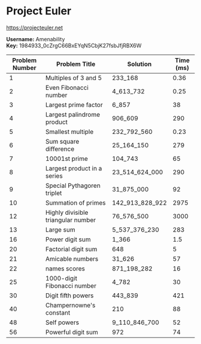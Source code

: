 # Project Euler

https://projecteuler.net

__Username:__ Amenability  
__Key:__ 1984933_0cZrgC66BxEYqN5CbjK27fsbJfjRBX6W

| Problem Number | Problem Title                      | Solution         | Time (ms) |
|----------------|------------------------------------|------------------|-----------|
| 1              | Multiples of 3 and 5               | 233_168          | 0.36      |
| 2              | Even Fibonacci number              | 4_613_732        | 0.25      |
| 3              | Largest prime factor               | 6_857            | 38        |
| 4              | Largest palindrome product         | 906_609          | 290       |
| 5              | Smallest multiple                  | 232_792_560      | 0.23      |
| 6              | Sum square difference              | 25_164_150       | 279       |
| 7              | 10001st prime                      | 104_743          | 65        |
| 8              | Largest product in a series        | 23_514_624_000   | 290       |
| 9              | Special Pythagoren triplet         | 31_875_000       | 92        |
| 10             | Summation of primes                | 142_913_828_922  | 2975      |  
| 12             | Highly divisible triangular number | 76_576_500       | 3000      |
| 13             | Large sum                          | 5_537_376_230    | 283       |
| 16             | Power digit sum                    | 1_366            | 1.5       |
| 20             | Factorial digit sum                | 648              | 5         |
| 21             | Amicable numbers                   | 31_626           | 57        |
| 22             | names scores                       | 871_198_282      | 16        |
| 25             | 1000-digit Fibonacci number        | 4_782            | 30        |
| 30             | Digit fifth powers                 | 443_839          | 421       |
| 40             | Champernowne's constant            | 210              | 88        |
| 48             | Self powers                        | 9_110_846_700    | 52        |
| 56             | Powerful digit sum                 | 972              | 74        |
